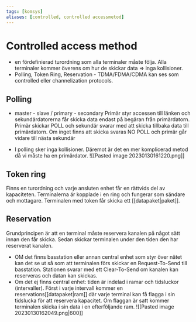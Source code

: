 ```yaml
---
tags: [komsys]
aliases: [controlled, controlled accessmetod]
---
```

# Controlled access method
- en fördefinierad turordning som alla terminaler måste följa. Alla terminaler kommer överens om hur de skickar data $\Rightarrow$ inga kollisioner.
- Polling, Token Ring, Reservation
		  - TDMA/FDMA/CDMA kan ses som controlled eller channelization protocols.

## Polling
- master - slave / primary - secondary
Primär styr accessen till länken och sekundärdatorerna får skicka data endast på begäran från primärdatorn.
Primär skickar POLL och sekundär svarar med att skicka tillbaka data till primärdatorn. Om inget finns att skicka svaras NO POLL och primär går vidare till nästa sekundär

- I polling sker inga kollisioner. Däremot är det en mer komplicerad metod då vi måste ha en primärdator.
![[Pasted image 20230130161220.png]]

## Token ring
Finns en turordning och varje ansluten enhet får en rättvids del av kapaciteten. Terminalerna är kopplade i en ring och fungerar som sändare och mottagare. Terminalen med token får skicka ett [[datapaket|paket]].

## Reservation
Grundprincipen är att en terminal måste reservera kanalen på något sätt innan den får skicka. Sedan skickar terminalen under den tiden den har reserverat kanalen. 
- OM det finns basstation eller annan central enhet som styr över nätet kan det se ut så som att terminalen förs skickar en Request-To-Send till basstation. Stationen svarar med ett Clear-To-Send om kanalen kan reserveras och datan kan skickas. 
- Om det ej finns central enhet: tiden är indelad i ramar och tidsluckor (intervaller). Först i varje intervall kommer en reservations[[datapaket|ram]] där varje terminal kan få flagga i sin tidslucka för att reservera kapacitet. Om flaggan är satt kommer terminalen skicka i sin data i en efterföljande ram. 
![[Pasted image 20230130162049.png|600]]
